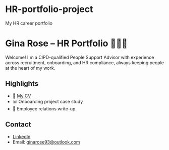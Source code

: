 # HR-portfolio-project
My HR career portfolio
# Gina Rose – HR Portfolio 👩🏽‍💼

Welcome! I'm a CIPD-qualified People Support Advisor with experience across recruitment, onboarding, and HR compliance, always keeping people at the heart of my work.

## Highlights
- 📄 [My CV](cv-gina-rose.pdf)
- 📊 Onboarding project case study
- 🤝 Employee relations write-up

## Contact
- [LinkedIn](https://www.linkedin.com/in/ginaroseprosser)
- Email: ginarose93@outlook.com
